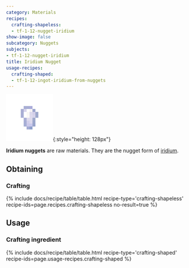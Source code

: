 ```yaml
---
category: Materials
recipes:
  crafting-shapeless:
  - tf-1-12-nugget-iridium
show-image: false
subcategory: Nuggets
subjects:
- tf-1-12-nugget-iridium
title: Iridium Nugget
usage-recipes:
  crafting-shaped:
  - tf-1-12-ingot-iridium-from-nuggets
---
```


![Iridium nugget](/assets/images/docs/1.12/thermal-foundation/nugget-iridium.png){:style="height: 128px"}


**Iridium nuggets** are raw materials. They are the nugget form of
[iridium](../iridium-ingot/).


Obtaining
---------

### Crafting
{% include docs/recipe/table/table.html recipe-type='crafting-shapeless' recipe-ids=page.recipes.crafting-shapeless no-result=true %}


Usage
-----

### Crafting ingredient
{% include docs/recipe/table/table.html recipe-type='crafting-shaped' recipe-ids=page.usage-recipes.crafting-shaped %}
